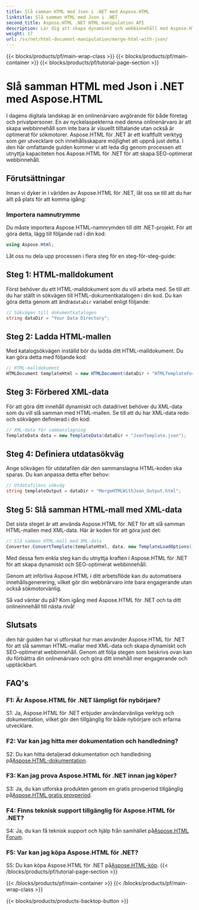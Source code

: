 ```yaml
---
title: Slå samman HTML med Json i .NET med Aspose.HTML
linktitle: Slå samman HTML med Json i .NET
second_title: Aspose.HTML .NET HTML manipulation API
description: Lär dig att skapa dynamiskt och webbinnehåll med Aspose.HTML för .NET. Styr din onlinenärvaro och engagera din publik.
weight: 17
url: /sv/net/html-document-manipulation/merge-html-with-json/
---
```


{{< blocks/products/pf/main-wrap-class >}}
{{< blocks/products/pf/main-container >}}
{{< blocks/products/pf/tutorial-page-section >}}

# Slå samman HTML med Json i .NET med Aspose.HTML


I dagens digitala landskap är en onlinenärvaro avgörande för både företag och privatpersoner. En av nyckelaspekterna med denna onlinenärvaro är att skapa webbinnehåll som inte bara är visuellt tilltalande utan också är optimerat för sökmotorer. Aspose.HTML för .NET är ett kraftfullt verktyg som ger utvecklare och innehållsskapare möjlighet att uppnå just detta. I den här omfattande guiden kommer vi att leda dig genom processen att utnyttja kapaciteten hos Aspose.HTML för .NET för att skapa SEO-optimerat webbinnehåll. 

## Förutsättningar

Innan vi dyker in i världen av Aspose.HTML för .NET, låt oss se till att du har allt på plats för att komma igång:

### Importera namnutrymme

Du måste importera Aspose.HTML-namnrymden till ditt .NET-projekt. För att göra detta, lägg till följande rad i din kod:

```csharp
using Aspose.Html;
```

Låt oss nu dela upp processen i flera steg för en steg-för-steg-guide:

## Steg 1: HTML-malldokument

 Först behöver du ett HTML-malldokument som du vill arbeta med. Se till att du har ställt in sökvägen till HTML-dokumentkatalogen i din kod. Du kan göra detta genom att ändra`dataDir` variabel enligt följande:

```csharp
// Sökvägen till dokumentkatalogen
string dataDir = "Your Data Directory";
```

## Steg 2: Ladda HTML-mallen

Med katalogsökvägen inställd bör du ladda ditt HTML-malldokument. Du kan göra detta med följande kod:

```csharp
// HTML-malldokument
HTMLDocument templateHtml = new HTMLDocument(dataDir + "HTMLTemplateForJson.html");
```

## Steg 3: Förbered XML-data

För att göra ditt innehåll dynamiskt och datadrivet behöver du XML-data som du vill slå samman med HTML-mallen. Se till att du har XML-data redo och sökvägen definierad i din kod:

```csharp
// XML-data för sammanslagning
TemplateData data = new TemplateData(dataDir + "JsonTemplate.json");
```

## Steg 4: Definiera utdatasökväg

Ange sökvägen för utdatafilen där den sammanslagna HTML-koden ska sparas. Du kan anpassa detta efter behov:

```csharp
// Utdatafilens sökväg
string templateOutput = dataDir + "MergeHTMLWithJson_Output.html";
```

## Steg 5: Slå samman HTML-mall med XML-data

Det sista steget är att använda Aspose.HTML för .NET för att slå samman HTML-mallen med XML-data. Här är koden för att göra just det:

```csharp
// Slå samman HTML-mall med XML-data
Converter.ConvertTemplate(templateHtml, data, new TemplateLoadOptions(), templateOutput);
```

Med dessa fem enkla steg kan du utnyttja kraften i Aspose.HTML för .NET för att skapa dynamiskt och SEO-optimerat webbinnehåll. 

Genom att införliva Aspose.HTML i ditt arbetsflöde kan du automatisera innehållsgenerering, vilket gör din webbnärvaro inte bara engagerande utan också sökmotorvänlig. 

Så vad väntar du på? Kom igång med Aspose.HTML för .NET och ta ditt onlineinnehåll till nästa nivå!

## Slutsats

den här guiden har vi utforskat hur man använder Aspose.HTML för .NET för att slå samman HTML-mallar med XML-data och skapa dynamiskt och SEO-optimerat webbinnehåll. Genom att följa stegen som beskrivs ovan kan du förbättra din onlinenärvaro och göra ditt innehåll mer engagerande och upptäckbart.

## FAQ's

### F1: Är Aspose.HTML för .NET lämpligt för nybörjare?

S1: Ja, Aspose.HTML för .NET erbjuder användarvänliga verktyg och dokumentation, vilket gör den tillgänglig för både nybörjare och erfarna utvecklare.

### F2: Var kan jag hitta mer dokumentation och handledning?

 S2: Du kan hitta detaljerad dokumentation och handledning på[Aspose.HTML-dokumentation](https://reference.aspose.com/html/net/).

### F3: Kan jag prova Aspose.HTML för .NET innan jag köper?

 S3: Ja, du kan utforska produkten genom en gratis provperiod tillgänglig på[Aspose.HTML gratis provperiod](https://releases.aspose.com/).

### F4: Finns teknisk support tillgänglig för Aspose.HTML för .NET?

 S4: Ja, du kan få teknisk support och hjälp från samhället på[Aspose.HTML Forum](https://forum.aspose.com/).

### F5: Var kan jag köpa Aspose.HTML för .NET?

 S5: Du kan köpa Aspose.HTML för .NET på[Aspose.HTML-köp](https://purchase.aspose.com/buy).
{{< /blocks/products/pf/tutorial-page-section >}}

{{< /blocks/products/pf/main-container >}}
{{< /blocks/products/pf/main-wrap-class >}}

{{< blocks/products/products-backtop-button >}}
